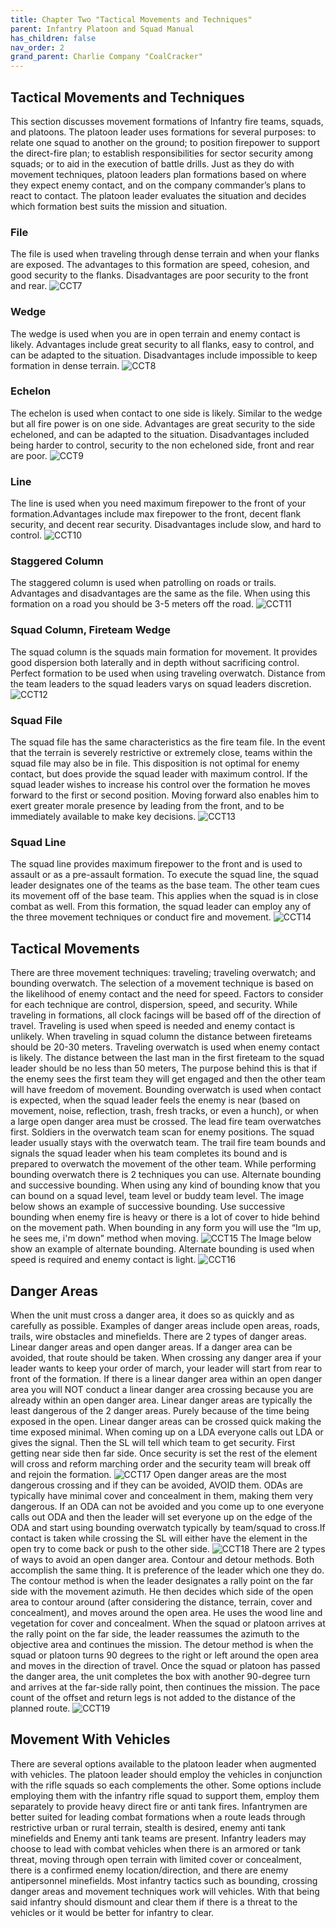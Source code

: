 ```yaml
---
title: Chapter Two "Tactical Movements and Techniques"
parent: Infantry Platoon and Squad Manual
has_children: false
nav_order: 2
grand_parent: Charlie Company "CoalCracker"
---
```

## Tactical Movements and Techniques
This section discusses movement formations of Infantry fire teams, squads, and platoons. The platoon leader uses formations for several purposes: to relate one squad to another on the ground; to position firepower to support the direct-fire plan; to establish responsibilities for sector security among squads; or to aid in the execution of battle drills. Just as they do with movement techniques, platoon leaders plan formations based on where they expect enemy contact, and on the company commander’s plans to react to contact. The platoon leader evaluates the situation and decides which formation best suits the mission and situation.

### File
The file is used when traveling through dense terrain and when your flanks are exposed. The advantages to this formation are speed, cohesion, and good security to the flanks. Disadvantages are poor security to the front and rear.
![CCT7](https://github.com/Baconbits111/28thDocs/blob/main/images/CCT7.png?raw=true)

### Wedge
The wedge is used when you are in open terrain and enemy contact is likely. Advantages include great security to all flanks, easy to control, and can be adapted to the situation. Disadvantages include impossible to keep formation in dense terrain.
![CCT8](https://github.com/Baconbits111/28thDocs/blob/main/images/CCT8.png?raw=true)

### Echelon
The echelon is used when contact to one side is likely. Similar to the wedge but all fire power is on one side. Advantages are great security to the side echeloned, and can be adapted to the situation. Disadvantages included being harder to control, security to the non echeloned side, front and rear are poor.
![CCT9](https://github.com/Baconbits111/28thDocs/blob/main/images/CCT9.png?raw=true)

### Line
The line is used when you need maximum firepower to the front of your formation.Advantages include max firepower to the front, decent flank security, and decent rear security. Disadvantages include slow, and hard to control.
![CCT10](https://github.com/Baconbits111/28thDocs/blob/main/images/CCT10.png?raw=true)

### Staggered Column
The staggered column is used when patrolling on roads or trails. Advantages and disadvantages are the same as the file. When using this formation on a road you should be 3-5 meters off the road.
![CCT11](https://github.com/Baconbits111/28thDocs/blob/main/images/CCT11.png?raw=true)

### Squad Column, Fireteam Wedge
The squad column is the squads main formation for movement. It provides good dispersion both laterally and in depth without sacrificing control. Perfect formation to be used when using traveling overwatch. Distance from the team leaders to the squad leaders varys on squad leaders discretion.
![CCT12](https://github.com/Baconbits111/28thDocs/blob/main/images/CCT12.png?raw=true)

### Squad File
The squad file has the same characteristics as the fire team file. In the event that the terrain is severely restrictive or extremely close, teams within the squad file may also be in file. This disposition is not optimal for enemy contact, but does provide the squad leader with maximum control. If the squad leader wishes to increase his control over the formation he moves forward to the first or second position. Moving forward also enables him to exert greater morale presence by leading from the front, and to be immediately available to make key decisions.
![CCT13](https://github.com/Baconbits111/28thDocs/blob/main/images/CCT13.png?raw=true)

### Squad Line
The squad line provides maximum firepower to the front and is used to assault or as a pre-assault formation. To execute the squad line, the squad leader designates one of the teams as the base team. The other team cues its movement off of the base team. This applies when the squad is in close combat as well. From this formation, the squad leader can employ any of the three movement techniques or conduct fire and movement.
![CCT14](https://github.com/Baconbits111/28thDocs/blob/main/images/CCT14.png?raw=true)

## Tactical Movements
There are three movement techniques: traveling; traveling overwatch; and bounding overwatch. The selection of a movement technique is based on the likelihood of enemy contact and the need for speed. Factors to consider for each technique are control, dispersion, speed, and security. While traveling in formations, all clock facings will be based off of the direction of travel. Traveling is used when speed is needed and enemy contact is unlikely. When traveling in squad column the distance between fireteams should be 20-30 meters. Traveling overwatch is used when enemy contact is likely. The distance between the last man in the first fireteam to the squad leader should be no less than 50 meters, The purpose behind this is that if the enemy sees the first team they will get engaged and then the other team will have freedom of movement. Bounding overwatch is used when contact is expected, when the squad leader feels the enemy is near (based on movement, noise, reflection, trash, fresh tracks, or even a hunch), or when a large open danger area must be crossed. The lead fire team overwatches first. Soldiers in the overwatch team scan for enemy positions. The squad leader usually stays with the overwatch team. The trail fire team bounds and signals the squad leader when his team completes its bound and is prepared to overwatch the movement of the other team. While performing bounding overwatch there is 2 techniques you can use. Alternate bounding and successive bounding. When using any kind of bounding know that you can bound on a squad level, team level or buddy team level. The image below shows an example of successive bounding. Use successive bounding when enemy fire is heavy or there is a lot of cover to hide behind on the movement path. When bounding in any form you will use the “Im up, he sees me, i'm down” method when moving.
![CCT15](https://github.com/Baconbits111/28thDocs/blob/main/images/CCT15.png?raw=true)
The Image below show an example of alternate bounding. Alternate bounding is used when speed is required and enemy contact is light.
![CCT16](https://github.com/Baconbits111/28thDocs/blob/main/images/CCT16.png?raw=true)

## Danger Areas
When the unit must cross a danger area, it does so as quickly and as carefully as possible. Examples of danger areas include open areas, roads, trails, wire obstacles and minefields. There are 2 types of danger areas. Linear danger areas and open danger areas. If a danger area can be avoided, that route should be taken. When crossing any danger area if your leader wants to keep your order of march, your leader will start from rear to front of the formation. If there is a linear danger area within an open danger area you will NOT conduct a linear danger area crossing because you are already within an open danger area. Linear danger areas are typically the least dangerous of the 2 danger areas. Purely because of the time being exposed in the open. Linear danger areas can be crossed quick making the time exposed minimal. When coming up on a LDA everyone calls out LDA or gives the signal. Then the SL will tell which team to get security. First getting near side then far side. Once security is set the rest of the element will cross and reform marching order and the security team will break off and rejoin the formation.
![CCT17](https://github.com/Baconbits111/28thDocs/blob/main/images/CCT17.png?raw=true)
Open danger areas are the most dangerous crossing and if they can be avoided, AVOID them. ODAs  are typically have minimal cover and concealment in them, making them very dangerous. If an ODA can not be avoided and you come up to one everyone calls out ODA and then the leader will set everyone up on the edge of the ODA and start using bounding overwatch typically by team/squad to cross.If contact is taken while crossing the SL will either have the element in the open try to come back or push to the other side.
![CCT18](https://github.com/Baconbits111/28thDocs/blob/main/images/CCT18.png?raw=true)
There are 2 types of ways to avoid an open danger area. Contour and detour methods. Both accomplish the same thing. It is preference of the leader which one they do. The contour method is when the leader designates a rally point on the far side with the movement azimuth. He then decides which side of the open area to contour around (after considering the distance, terrain, cover and concealment), and moves around the open area. He uses the wood line and vegetation for cover and concealment. When the squad or platoon arrives at the rally point on the far side, the leader reassumes the azimuth to the objective area and continues the mission. The detour method is when the squad or platoon turns 90 degrees to the right or left around the open area and moves in the direction of travel. Once the squad or platoon has passed the danger area, the unit completes the box with another 90-degree turn and arrives at the far-side rally point, then continues the mission. The pace count of the offset and return legs is not added to the distance of the planned route.
![CCT19](https://github.com/Baconbits111/28thDocs/blob/main/images/CCT19.png?raw=true)

## Movement With Vehicles
There are several options available to the platoon leader when augmented with vehicles. The platoon leader should employ the vehicles in conjunction with the rifle squads so each complements the other. Some options include employing them with the infantry rifle squad to support them, employ them separately to provide heavy direct fire or anti tank fires. Infantrymen are better suited for leading combat formations when a route leads through restrictive urban or rural terrain, stealth is desired, enemy anti tank minefields and Enemy anti tank teams are present. Infantry leaders may choose to lead with combat vehicles when there is an armored or tank threat, moving through open terrain with limited cover or concealment, there is a confirmed enemy location/direction, and there are enemy antipersonnel minefields. Most infantry tactics such as bounding, crossing danger areas and movement techniques work will vehicles. With that being said infantry should dismount and clear them if there is a threat to the vehicles or it would be better for infantry to clear.
